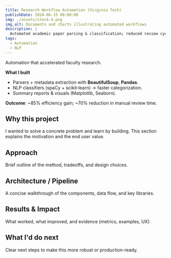 ```yaml
---
title: Research Workflow Automation (Virginia Tech)
publishDate: 2024-06-15 00:00:00
img: ./assets/stock-4.png
img_alt: Documents and charts illustrating automated workflows
description: |
  Automated academic paper parsing & classification; reduced review cycle from ~14 days to ~2 days with Python workflows.
tags:
  - Automation
  - NLP
---
```


Automation that accelerated faculty research.

**What I built**
- Parsers + metadata extraction with **BeautifulSoup**, **Pandas**.
- NLP classifiers (spaCy + scikit‑learn) → faster categorization.
- Summary reports & visuals (Matplotlib, Seaborn).

**Outcome**: ~85% efficiency gain; ~70% reduction in manual review time.

## Why this project
I wanted to solve a concrete problem and learn by building. This section explains the motivation and the end user value.

## Approach
Brief outline of the method, tradeoffs, and design choices.

## Architecture / Pipeline
A concise walkthrough of the components, data flow, and key libraries.

## Results & Impact
What worked, what improved, and evidence (metrics, examples, UX).

## What I'd do next
Clear next steps to make this more robust or production-ready.

